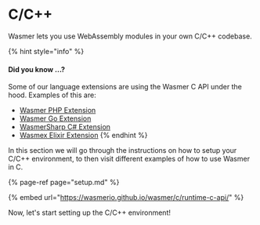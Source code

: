 # C/C++

Wasmer lets you use WebAssembly modules in your own C/C++ codebase.

{% hint style="info" %}
#### Did you know ...?

Some of our language extensions are using the Wasmer C API under the hood. Examples of this are:

* [Wasmer PHP Extension](https://github.com/wasmerio/php-ext-wasm)
* [Wasmer Go Extension](https://github.com/wasmerio/go-ext-wasm)
* [WasmerSharp C\# Extension](https://github.com/migueldeicaza/WasmerSharp)
* [Wasmex Elixir Extension](https://github.com/tessi/wasmex)
{% endhint %}

In this section we will go through the instructions on how to setup your C/C++ environment, to then visit different examples of how to use Wasmer in C.

{% page-ref page="setup.md" %}

{% embed url="https://wasmerio.github.io/wasmer/c/runtime-c-api/" %}

Now, let's start setting up the C/C++ environment!

